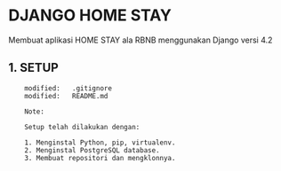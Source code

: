 # DJANGO HOME STAY
Membuat aplikasi HOME STAY ala RBNB menggunakan Django versi 4.2


## 1. SETUP

        modified:   .gitignore
        modified:   README.md

        Note:

        Setup telah dilakukan dengan:

        1. Menginstal Python, pip, virtualenv.
        2. Menginstal PostgreSQL database.
        3. Membuat repositori dan mengklonnya.
